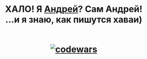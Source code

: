 <h1 align="center">ХАЛО! Я <a href="https://vk.com/id204234487" target="_blank">Андрей</a>? Сам Андрей!<br>
  ...и я знаю, как пишутся хаваи)
<br>
<br>

[![codewars](https://github.r2v.ch/codewars?user=aloxagavaii&hide_clan=true&theme=gradient&top_languages=true)](https://www.codewars.com/users/aloxagavaii)

</h1>
